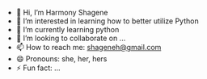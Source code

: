 - 👋 Hi, I’m Harmony Shagene
- 👀 I’m interested in learning how to better utilize Python
- 🌱 I’m currently learning python
- 💞️ I’m looking to collaborate on ...
- 📫 How to reach me: shageneh@gmail.com
- 😄 Pronouns: she, her, hers
- ⚡ Fun fact: ...

<!---
shageneh/shageneh is a ✨ special ✨ repository because its `README.md` (this file) appears on your GitHub profile.
You can click the Preview link to take a look at your changes.
--->
